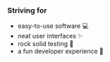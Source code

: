 ### Striving for
- easy-to-use software 💻
- neat user interfaces ✨
- rock solid testing 🦾
- a fun developer experience 🌈
